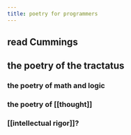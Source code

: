 ```yaml
---
title: poetry for programmers
---
```


## read Cummings
## the poetry of the tractatus
### the poetry of math and logic
### the poetry of [[thought]]
### [[intellectual rigor]]?
##
